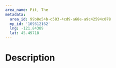 ```yaml
---
area_name: Pit, The
metadata:
  area_id: 99b8e54b-d583-4cd9-a68e-a9c42594c078
  mp_id: '109312162'
  lng: -121.84389
  lat: 45.49718
---
```

# Description
